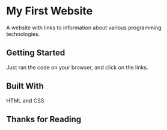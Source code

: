 # My First Website

A website with links to information about various programming technologies.

## Getting Started

Just ran the code on your browser, and click on the links.

## Built With

HTML and CSS

## Thanks for Reading


  